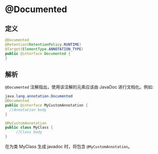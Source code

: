 # @Documented

## 定义

```java
@Documented
@Retention(RetentionPolicy.RUNTIME)
@Target(ElementType.ANNOTATION_TYPE)
public @interface Documented {
}
```

## 解析

`@Documented`  注解指出，使用该注解的元素应该由 JavaDoc 进行文档化。例如:

```java
java.lang.annotation.Documented
@Documented
public @interface MyCustomAnnotation {
  //Annotation body
}
```

```java
@MyCustomAnnotation
public class MyClass { 
     //Class body
}
```

在为类 MyClass 生成 javadoc 时，将包含 `@MyCustomAnnotation`。

